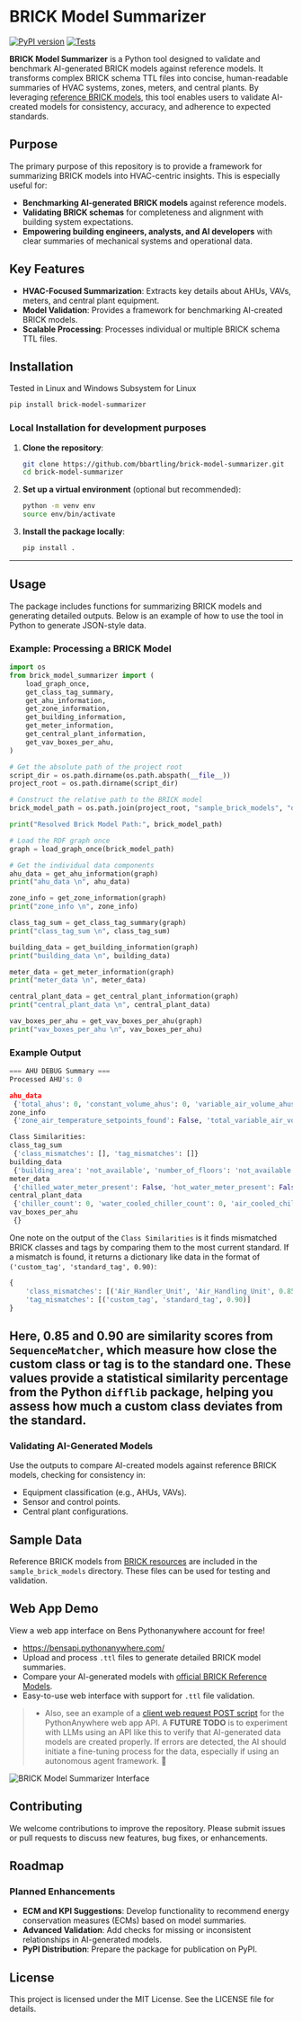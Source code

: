 # BRICK Model Summarizer

[![PyPI version](https://badge.fury.io/py/brick-model-summarizer.svg)](https://pypi.org/project/brick-model-summarizer/)
[![Tests](https://github.com/bbartling/BrickModelSummarizer/actions/workflows/tests.yml/badge.svg)](https://github.com/bbartling/BrickModelSummarizer/actions)


**BRICK Model Summarizer** is a Python tool designed to validate and benchmark AI-generated BRICK models against reference models. It transforms complex BRICK schema TTL files into concise, human-readable summaries of HVAC systems, zones, meters, and central plants. By leveraging [reference BRICK models](https://brickschema.org/resources/#reference-brick-models), this tool enables users to validate AI-created models for consistency, accuracy, and adherence to expected standards.

## Purpose

The primary purpose of this repository is to provide a framework for summarizing BRICK models into HVAC-centric insights. This is especially useful for:
- **Benchmarking AI-generated BRICK models** against reference models.
- **Validating BRICK schemas** for completeness and alignment with building system expectations.
- **Empowering building engineers, analysts, and AI developers** with clear summaries of mechanical systems and operational data.

## Key Features

- **HVAC-Focused Summarization**: Extracts key details about AHUs, VAVs, meters, and central plant equipment.
- **Model Validation**: Provides a framework for benchmarking AI-created BRICK models.
- **Scalable Processing**: Processes individual or multiple BRICK schema TTL files.


## Installation
Tested in Linux and Windows Subsystem for Linux
```bash
pip install brick-model-summarizer
```

### Local Installation for development purposes

1. **Clone the repository**:
   ```bash
   git clone https://github.com/bbartling/brick-model-summarizer.git
   cd brick-model-summarizer
   ```

2. **Set up a virtual environment** (optional but recommended):
   ```bash
   python -m venv env
   source env/bin/activate
   ```

3. **Install the package locally**:
   ```bash
   pip install .
   ```

---

## Usage

The package includes functions for summarizing BRICK models and generating detailed outputs. Below is an example of how to use the tool in Python to generate JSON-style data.


### Example: Processing a BRICK Model

```python
import os
from brick_model_summarizer import (
    load_graph_once,
    get_class_tag_summary,
    get_ahu_information,
    get_zone_information,
    get_building_information,
    get_meter_information,
    get_central_plant_information,
    get_vav_boxes_per_ahu,
)

# Get the absolute path of the project root
script_dir = os.path.dirname(os.path.abspath(__file__))
project_root = os.path.dirname(script_dir)

# Construct the relative path to the BRICK model
brick_model_path = os.path.join(project_root, "sample_brick_models", "diggs.ttl")

print("Resolved Brick Model Path:", brick_model_path)

# Load the RDF graph once
graph = load_graph_once(brick_model_path)

# Get the individual data components
ahu_data = get_ahu_information(graph)
print("ahu_data \n", ahu_data)

zone_info = get_zone_information(graph)
print("zone_info \n", zone_info)

class_tag_sum = get_class_tag_summary(graph)
print("class_tag_sum \n", class_tag_sum)

building_data = get_building_information(graph)
print("building_data \n", building_data)

meter_data = get_meter_information(graph)
print("meter_data \n", meter_data)

central_plant_data = get_central_plant_information(graph)
print("central_plant_data \n", central_plant_data)

vav_boxes_per_ahu = get_vav_boxes_per_ahu(graph)
print("vav_boxes_per_ahu \n", vav_boxes_per_ahu)

```

### Example Output

```python
=== AHU DEBUG Summary ===
Processed AHU's: 0

ahu_data
 {'total_ahus': 0, 'constant_volume_ahus': 0, 'variable_air_volume_ahus': 0, 'ahus_with_cooling_coil': 0, 'ahus_with_heating_coil': 0, 'ahus_with_return_fans': 0, 'ahus_with_supply_fans': 0, 'ahus_with_return_air_temp_sensors': 0, 'ahus_with_mixing_air_temp_sensors': 0, 'ahus_with_supply_air_temp_sensors': 0, 'ahus_with_supply_air_temp_setpoints': 0, 'ahus_with_static_pressure_sensors': 0, 'ahus_with_static_pressure_setpoints': 0, 'ahus_with_air_flow_sensors': 0, 'ahus_with_air_flow_setpoints': 0, 'ahus_with_active_chilled_beams': 0, 'ahus_with_chilled_beams': 0, 'ahus_with_passive_chilled_beams': 0, 'ahus_with_heat_wheels': 0, 'ahus_with_heat_wheel_vfds': 0}
zone_info 
 {'zone_air_temperature_setpoints_found': False, 'total_variable_air_volume_boxes': 59, 'total_variable_air_volume_boxes_with_reheat': 0, 'number_of_vav_boxes_per_ahu': {}, 'vav_boxes_with_reheat_valve_command': 0, 'vav_boxes_with_air_flow_sensors': 0, 'vav_boxes_with_supply_air_temp_sensors': 0, 'vav_boxes_with_air_flow_setpoints': 0, 'co2_sensor_count': 0, 'co2_setpoint_count': 0, 'zone_air_conditioning_mode_status_count': 0, 'cooling_temp_setpoint_count': 0, 'dewpoint_sensor_count': 0, 'heating_temp_setpoint_count': 0, 'humidity_sensor_count': 0, 'humidity_setpoint_count': 0, 'temperature_sensor_count': 0, 'temperature_setpoint_count': 0, 'zone_count': 0, 'reheat_command_count': 0, 'reheat_hot_water_system_count': 0, 'reheat_valve_count': 0}

Class Similarities:
class_tag_sum
 {'class_mismatches': [], 'tag_mismatches': []}
building_data 
 {'building_area': 'not_available', 'number_of_floors': 'not_available', 'hvac_equipment_count': 9, 'hvac_zone_count': 0}
meter_data 
 {'chilled_water_meter_present': False, 'hot_water_meter_present': False, 'building_electrical_meter_present': False, 'building_gas_meter_present': False, 'building_water_meter_present': False, 'electric_energy_sensor_count': 0, 'electric_power_sensor_count': 0, 'active_power_sensor_count': 0, 'ev_charging_hub_count': 0, 'ev_charging_port_count': 0, 'ev_charging_station_count': 0, 'electrical_energy_usage_sensor_count': 0, 'pv_generation_system_count': 0, 'pv_panel_count': 0, 'photovoltaic_array_count': 0, 'photovoltaic_current_output_sensor_count': 0, 'photovoltaic_inverter_count': 0, 'peak_demand_sensor_count': 0, 'people_count_sensor_count': 0}
central_plant_data 
 {'chiller_count': 0, 'water_cooled_chiller_count': 0, 'air_cooled_chiller_count': 0, 'centrifugal_chiller_count': 0, 'absorption_chiller_count': 0, 'boiler_count': 0, 'natural_gas_boiler_count': 0, 'noncondensing_natural_gas_boiler_count': 0, 'condensing_natural_gas_boiler_count': 0, 'electric_boiler_count': 0, 'cooling_tower_count': 0, 'cooling_tower_fan_count': 0, 'heat_exchanger_count': 0, 'heat_exchanger_discharge_temp_sensor_count': 0, 'heat_exchanger_leaving_temp_sensor_count': 0, 'heat_exchanger_supply_temp_sensor_count': 0, 'heat_exchanger_system_enable_status_count': 0, 'heat_pump_air_source_condensing_unit_count': 0, 'heat_pump_condensing_unit_count': 0, 'heat_pump_ground_source_condensing_unit_count': 0, 'heat_pump_water_source_condensing_unit_count': 0, 'heat_recovery_air_source_condensing_unit_count': 0, 'heat_recovery_condensing_unit_count': 0, 'heat_recovery_hot_water_system_count': 0, 'heat_recovery_water_source_condensing_unit_count': 0, 'hot_water_system_count': 0, 'water_pump_count': 0, 'chilled_water_system_count': 0, 'condenser_water_loop_count': 0, 'condenser_water_pump_count': 0, 'condenser_water_system_count': 0, 'domestic_hot_water_system_count': 0, 'preheat_hot_water_system_count': 0, 'radiation_hot_water_system_count': 0, 'reheat_hot_water_system_count': 0, 'water_system_count': 0, 'water_system': 1, 'water_pump': 4, 'hot_water_system': 1, 'chiller_water_flow_count': 0, 'boiler_water_flow_count': 0, 'cooling_tower_temp_count': 0}
vav_boxes_per_ahu 
 {}
```

One note on the output of the  `Class Similarities` is it finds mismatched BRICK classes and tags by comparing them to the most current standard. If a mismatch is found, it returns a dictionary like data in the format of `('custom_tag', 'standard_tag', 0.90)`:  

```python
{
    'class_mismatches': [('Air_Handler_Unit', 'Air_Handling_Unit', 0.85)],
    'tag_mismatches': [('custom_tag', 'standard_tag', 0.90)]
}
```
Here, **0.85 and 0.90** are similarity scores from `SequenceMatcher`, which measure how close the custom class or tag is to the standard one. These values provide a **statistical similarity percentage** from the Python `difflib` package, helping you assess how much a custom class deviates from the standard. 
---


### Validating AI-Generated Models
Use the outputs to compare AI-created models against reference BRICK models, checking for consistency in:
- Equipment classification (e.g., AHUs, VAVs).
- Sensor and control points.
- Central plant configurations.

## Sample Data

Reference BRICK models from [BRICK resources](https://brickschema.org/resources/#reference-brick-models) are included in the `sample_brick_models` directory. These files can be used for testing and validation.

## Web App Demo
View a web app interface on Bens Pythonanywhere account for free!

* https://bensapi.pythonanywhere.com/
* Upload and process `.ttl` files to generate detailed BRICK model summaries.
* Compare your AI-generated models with [official BRICK Reference Models](https://brickschema.org/resources/#reference-brick-models).
* Easy-to-use web interface with support for `.ttl` file validation.
> * Also, see an example of a [client web request POST script](https://github.com/bbartling/BrickModelSummarizer/blob/develop/flask_app/client_post.py) for the PythonAnywhere web app API. A **FUTURE TODO** is to experiment with LLMs using an API like this to verify that AI-generated data models are created properly. If errors are detected, the AI should initiate a fine-tuning process for the data, especially if using an autonomous agent framework. 🚀

![BRICK Model Summarizer Interface](https://github.com/bbartling/BrickModelSummarizer/blob/develop/flask_app/app_interface.png?raw=true)

## Contributing

We welcome contributions to improve the repository. Please submit issues or pull requests to discuss new features, bug fixes, or enhancements.

## Roadmap

### Planned Enhancements
- **ECM and KPI Suggestions**: Develop functionality to recommend energy conservation measures (ECMs) based on model summaries.
- **Advanced Validation**: Add checks for missing or inconsistent relationships in AI-generated models.
- **PyPI Distribution**: Prepare the package for publication on PyPI.

## License

This project is licensed under the MIT License. See the LICENSE file for details.
